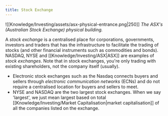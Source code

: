 ```yaml
---
title: Stock Exchange
---
```


![[Knowledge/Investing/assets/asx-physical-entrance.png|250]]
*The ASX's (Australian Stock Exchange) physical building.*

A *stock exchange* is a centralised place for corporations, governments, investors and traders that has the infrastructure to facilitate the trading of stocks (and other financial instruments such as commodities and bonds). NASDAQ, NYSE and [[Knowledge/Investing/ASX|ASX]] are examples of *stock exchanges*. Note that in stock exchanges, you're only trading with existing shareholders, not the company itself (usually).
- Electronic stock exchanges such as the Nasdaq connects buyers and sellers through *electronic communication networks* (ECNs) and do not require a centralised location for buyers and sellers to meet.
- NYSE and NASDAQ are the two largest stock exchanges. When we say 'largest', we just mean largest based on total [[Knowledge/Investing/Market Capitalisation|market capitalisation]] of all the companies listed on the exchange.

